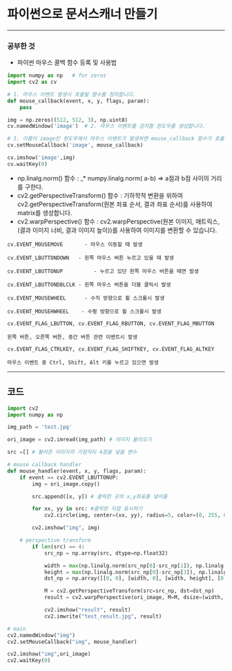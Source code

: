 # 파이썬으로 문서스캐너 만들기

---

### 공부한 것

- 파이썬 마우스 콜백 함수 등록 및 사용법

```python
import numpy as np   # for zeros
import cv2 as cv

# 1. 마우스 이벤트 발생시 호출될 함수를 정의합니다. 
def mouse_callback(event, x, y, flags, param):
    pass

img = np.zeros((512, 512, 3), np.uint8)
cv.namedWindow('image')  # 2. 마우스 이벤트를 감지할 윈도우를 생성합니다.  

# 3. 이름이 image인 윈도우에서 마우스 이벤트가 발생하면 mouse_callback 함수가 호출되게 됩니다. 
cv.setMouseCallback('image', mouse_callback)  

cv.imshow('image',img)
cv.waitKey(0)
```

- np.linalg.norm() 함수 :  _* numpy.linalg.norm( a-b) ⇒ a점과 b점 사이의 거리를 구한다.
- cv2.getPerspectiveTransform() 함수 : 기하학적 변환을 위하여 cv2.getPerspectiveTransform(원본 좌표 순서, 결과 좌표 순서)를 사용하여 matrix를 생성합니다.
- cv2.warpPerspective() 함수 : cv2.warpPerspective(원본 이미지, 매트릭스, (결과 이미지 너비, 결과 이미지 높이))를 사용하여 이미지를 변환할 수 있습니다.

```
cv.EVENT_MOUSEMOVE       - 마우스 이동할 때 발생

cv.EVENT_LBUTTONDOWN   - 왼쪽 마우스 버튼 누르고 있을 때 발생

cv.EVENT_LBUTTONUP          - 누르고 있던 왼쪽 마우스 버튼을 떼면 발생

cv.EVENT_LBUTTONDBLCLK - 왼쪽 마우스 버튼을 더블 클릭시 발생

cv.EVENT_MOUSEWHEEL      - 수직 방향으로 휠 스크롤시 발생

cv.EVENT_MOUSEHWHEEL    - 수평 방향으로 휠 스크롤시 발생

cv.EVENT_FLAG_LBUTTON, cv.EVENT_FLAG_RBUTTON, cv.EVENT_FLAG_MBUTTON

왼쪽 버튼, 오른쪽 버튼, 중간 버튼 관련 이벤트시 발생

cv.EVENT_FLAG_CTRLKEY, cv.EVENT_FLAG_SHIFTKEY, cv.EVENT_FLAG_ALTKEY

마우스 이벤트 중 Ctrl, Shift, Alt 키를 누르고 있으면 발생
```

---

## 코드

```python
import cv2
import numpy as np

img_path = 'test.jpg'

ori_image = cv2.imread(img_path) # 이미지 불러오기

src =[] # 불러온 이미지의 가장자리 4점을 넣을 변수

# mouse callback handler
def mouse_handler(event, x, y, flags, param):
    if event == cv2.EVENT_LBUTTONUP:
        img = ori_image.copy()

        src.append([x, y]) # 클릭한 곳의 x,y좌표를 넣어줌

        for xx, yy in src: #클릭한 지점 표시하기
            cv2.circle(img, center=(xx, yy), radius=5, color=(0, 255, 0), thickness=-1, lineType=cv2.LINE_AA)

        cv2.imshow("img", img)

    # perspective transform
        if len(src) == 4:
            src_np = np.array(src, dtype=np.float32)

            width = max(np.linalg.norm(src_np[0]-src_np[1]), np.linalg.norm(src_np[2]-src_np[3]))
            height = max(np.linalg.norm(src_np[0]-src_np[3]), np.linalg.norm(src_np[1]-src_np[2]))
            dst_np = np.array([[0, 0], [width, 0], [width, height], [0, height]], dtype=np.float32)

            M = cv2.getPerspectiveTransform(src=src_np, dst=dst_np)
            result = cv2.warpPerspective(ori_image, M=M, dsize=(width, height))

            cv2.imshow("result", result)
            cv2.imwrite("test_result.jpg", result)

# main
cv2.namedWindow("img")
cv2.setMouseCallback("img", mouse_handler)

cv2.imshow("img",ori_image)
cv2.waitKey(0)
```
